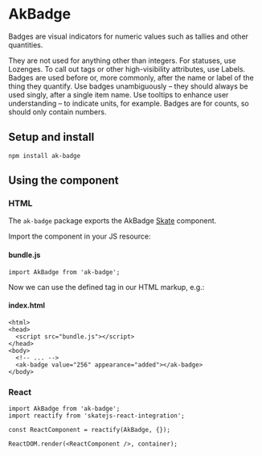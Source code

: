 # AkBadge

Badges are visual indicators for numeric values such as tallies and other quantities.

They are not used for anything other than integers. For statuses, use Lozenges. To call out tags or other high-visibility attributes, use Labels.
Badges are used before or, more commonly, after the name or label of the thing they quantify.
Use badges unambiguously – they should always be used singly, after a single item name.
Use tooltips to enhance user understanding – to indicate units, for example.
Badges are for counts, so should only contain numbers.

## Setup and install

```
npm install ak-badge
```

## Using the component

### HTML

The `ak-badge` package exports the AkBadge [Skate](https://github.com/skatejs/skatejs) component.

Import the component in your JS resource:

#### bundle.js

```
import AkBadge from 'ak-badge';
```

Now we can use the defined tag in our HTML markup, e.g.:

#### index.html

```
<html>
<head>
  <script src="bundle.js"></script>
</head>
<body>
  <!-- ... -->
  <ak-badge value="256" appearance="added"></ak-badge>
</body>
```

### React

```
import AkBadge from 'ak-badge';
import reactify from 'skatejs-react-integration';

const ReactComponent = reactify(AkBadge, {});

ReactDOM.render(<ReactComponent />, container);
```
